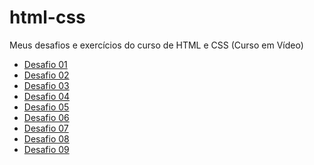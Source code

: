 # html-css

Meus desafios e exercícios do curso de HTML e CSS (Curso em Vídeo)

<ul>
    <li><a href="desafios/modulo-01/d001/d001.html">Desafio 01</a></li>
    <li><a href="desafios/modulo-01/d002/ex002m1.html">Desafio 02</a></li>
    <li><a href="desafios/modulo-01/d003/ex003.html">Desafio 03</a></li>
    <li><a href="desafios/modulo-01/d004/d004.html">Desafio 04</a></li>
    <li><a href="desafios/modulo-01/d005/index.html">Desafio 05</a></li>
    <li><a href="desafios/modulo-01/d006/d006.html">Desafio 06</a></li>
    <li><a href="desafios/modulo-01/d007/index.html">Desafio 07</a></li>
    <li><a href="desafios/modulo-01/d008/index.html">Desafio 08</a></li>
    <li><a href="desafios/modulo-01/d009/index.html">Desafio 09</a></li>
</ul>
